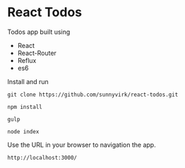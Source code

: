 # React Todos

Todos app built using
* React
* React-Router
* Reflux
* es6

Install and run

```code
git clone https://github.com/sunnyvirk/react-todos.git

npm install

gulp

node index
```

Use the URL in your browser to navigation the app.

```
http://localhost:3000/
```
